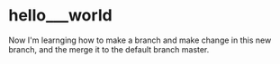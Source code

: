 # hello___world

Now I'm learnging how to make a branch and make change in this new branch,
and the merge it to the default branch master.
